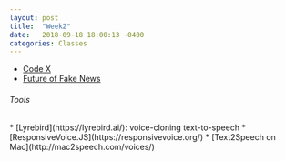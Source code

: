 ```yaml
---
layout: post
title:  "Week2"
date:   2018-09-18 18:00:13 -0400
categories: Classes
---
```

* [Code X](https://directory.eliterature.org/individual-work/4662)
* [Future of Fake News](http://futureoffakenews.com/)

<h6>Tools</h6>
* [Lyrebird](https://lyrebird.ai/): voice-cloning text-to-speech
* [ResponsiveVoice.JS](https://responsivevoice.org/)
* [Text2Speech on Mac](http://mac2speech.com/voices/)
